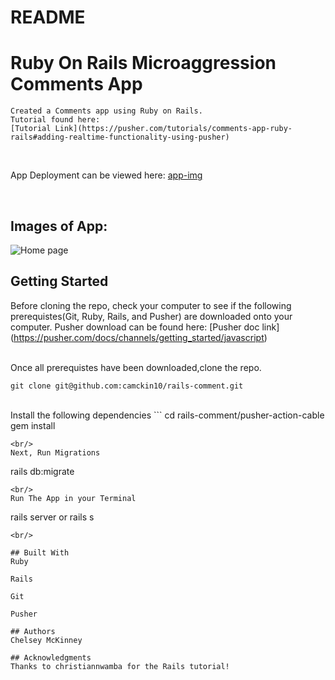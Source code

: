 # README

# Ruby On Rails Microaggression Comments App
	Created a Comments app using Ruby on Rails. 
	Tutorial found here:
	[Tutorial Link](https://pusher.com/tutorials/comments-app-ruby-rails#adding-realtime-functionality-using-pusher)
 
 <br/>

 App Deployment can be viewed here: 
 [app-img](link)
 
 <br/>

 ## Images of App:
 ![Home page](link)
 
 
## Getting Started
Before cloning the repo, check your computer to see if the following prerequistes(Git, Ruby, Rails, and Pusher) are downloaded onto your computer. 
Pusher download can be found here: [Pusher doc link] (https://pusher.com/docs/channels/getting_started/javascript) 

<br/>
Once all prerequistes have been downloaded,clone the repo.

``` 
git clone git@github.com:camckin10/rails-comment.git 
``` 
<br/>
Install the following dependencies
```
cd rails-comment/pusher-action-cable
gem install

```
<br/>
Next, Run Migrations
```
rails db:migrate

```
<br/>
Run The App in your Terminal
```
rails server or rails s 

```
<br/>

## Built With 
Ruby 

Rails

Git

Pusher

## Authors 
Chelsey McKinney

## Acknowledgments
Thanks to christiannwamba for the Rails tutorial! 

